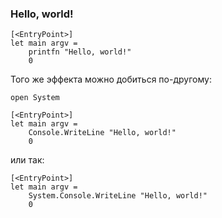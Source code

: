 ﻿### Hello, world!

```f#
[<EntryPoint>]
let main argv =
    printfn "Hello, world!"
    0
```

Того же эффекта можно добиться по-другому:

```f#
open System

[<EntryPoint>]
let main argv =
    Console.WriteLine "Hello, world!"
    0
```

или так:

```f#
[<EntryPoint>]
let main argv =
    System.Console.WriteLine "Hello, world!"
    0
```
